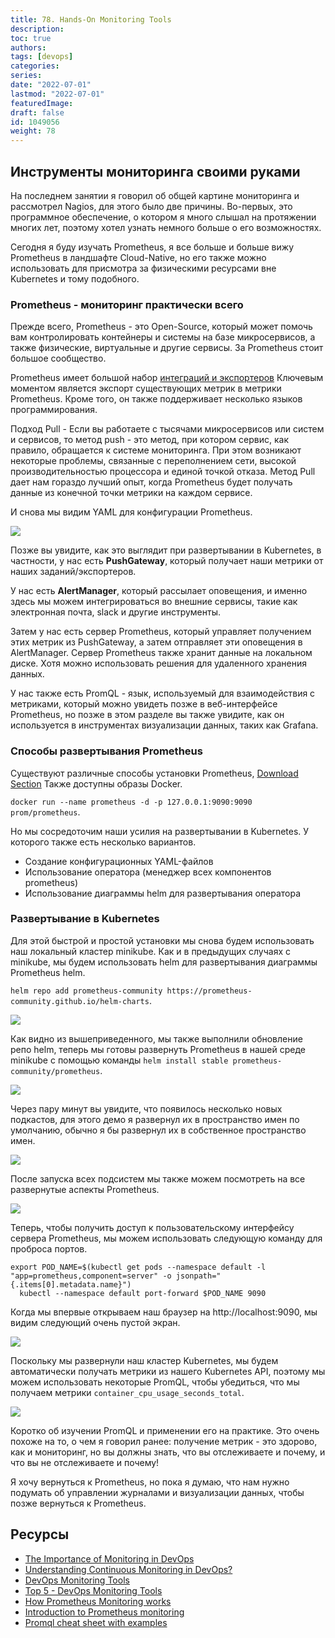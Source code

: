 ```yaml
---
title: 78. Hands-On Monitoring Tools
description: 
toc: true
authors:
tags: [devops]
categories:
series: 
date: "2022-07-01"
lastmod: "2022-07-01"
featuredImage:
draft: false
id: 1049056
weight: 78
---
```

## Инструменты мониторинга своими руками

На последнем занятии я говорил об общей картине мониторинга и рассмотрел Nagios, для этого было две причины. Во-первых, это программное обеспечение, о котором я много слышал на протяжении многих лет, поэтому хотел узнать немного больше о его возможностях. 

Сегодня я буду изучать Prometheus, я все больше и больше вижу Prometheus в ландшафте Cloud-Native, но его также можно использовать для присмотра за физическими ресурсами вне Kubernetes и тому подобного. 

### Prometheus - мониторинг практически всего

Прежде всего, Prometheus - это Open-Source, который может помочь вам контролировать контейнеры и системы на базе микросервисов, а также физические, виртуальные и другие сервисы. За Prometheus стоит большое сообщество. 

Prometheus имеет большой набор [интеграций и экспортеров](https://prometheus.io/docs/instrumenting/exporters/) Ключевым моментом является экспорт существующих метрик в метрики Prometheus. Кроме того, он также поддерживает несколько языков программирования. 

Подход Pull - Если вы работаете с тысячами микросервисов или систем и сервисов, то метод push - это метод, при котором сервис, как правило, обращается к системе мониторинга. При этом возникают некоторые проблемы, связанные с переполнением сети, высокой производительностью процессора и единой точкой отказа. Метод Pull дает нам гораздо лучший опыт, когда Prometheus будет получать данные из конечной точки метрики на каждом сервисе. 

И снова мы видим YAML для конфигурации Prometheus. 

![](../images/Day78_Monitoring7.ru.png?v1)

Позже вы увидите, как это выглядит при развертывании в Kubernetes, в частности, у нас есть **PushGateway**, который получает наши метрики от наших заданий/экспортеров. 

У нас есть **AlertManager**, который рассылает оповещения, и именно здесь мы можем интегрироваться во внешние сервисы, такие как электронная почта, slack и другие инструменты. 

Затем у нас есть сервер Prometheus, который управляет получением этих метрик из PushGateway, а затем отправляет эти оповещения в AlertManager. Сервер Prometheus также хранит данные на локальном диске. Хотя можно использовать решения для удаленного хранения данных. 

У нас также есть PromQL - язык, используемый для взаимодействия с метриками, который можно увидеть позже в веб-интерфейсе Prometheus, но позже в этом разделе вы также увидите, как он используется в инструментах визуализации данных, таких как Grafana. 

### Способы развертывания Prometheus 

Существуют различные способы установки Prometheus, [Download Section](https://prometheus.io/download/) Также доступны образы Docker. 

`docker run --name prometheus -d -p 127.0.0.1:9090:9090 prom/prometheus`.

Но мы сосредоточим наши усилия на развертывании в Kubernetes. У которого также есть несколько вариантов. 

- Создание конфигурационных YAML-файлов 
- Использование оператора (менеджер всех компонентов prometheus)
- Использование диаграммы helm для развертывания оператора 

### Развертывание в Kubernetes 

Для этой быстрой и простой установки мы снова будем использовать наш локальный кластер minikube. Как и в предыдущих случаях с minikube, мы будем использовать helm для развертывания диаграммы Prometheus helm. 

`helm repo add prometheus-community https://prometheus-community.github.io/helm-charts`. 

![](../images/Day78_Monitoring1.ru.png?v1)

Как видно из вышеприведенного, мы также выполнили обновление репо helm, теперь мы готовы развернуть Prometheus в нашей среде minikube с помощью команды `helm install stable prometheus-community/prometheus`. 

![](../images/Day78_Monitoring2.ru.png?v1)

Через пару минут вы увидите, что появилось несколько новых подкастов, для этого демо я развернул их в пространство имен по умолчанию, обычно я бы развернул их в собственное пространство имен. 

![](../images/Day78_Monitoring3.ru.png?v1)

После запуска всех подсистем мы также можем посмотреть на все развернутые аспекты Prometheus. 

![](../images/Day78_Monitoring4.ru.png?v1)

Теперь, чтобы получить доступ к пользовательскому интерфейсу сервера Prometheus, мы можем использовать следующую команду для проброса портов. 

```
export POD_NAME=$(kubectl get pods --namespace default -l "app=prometheus,component=server" -o jsonpath="{.items[0].metadata.name}")
  kubectl --namespace default port-forward $POD_NAME 9090
```
Когда мы впервые открываем наш браузер на http://localhost:9090, мы видим следующий очень пустой экран. 

![](../images/Day78_Monitoring5.ru.png?v1)

Поскольку мы развернули наш кластер Kubernetes, мы будем автоматически получать метрики из нашего Kubernetes API, поэтому мы можем использовать некоторые PromQL, чтобы убедиться, что мы получаем метрики `container_cpu_usage_seconds_total`.

![](../images/Day78_Monitoring6.ru.png?v1)

Коротко об изучении PromQL и применении его на практике. Это очень похоже на то, о чем я говорил ранее: получение метрик - это здорово, как и мониторинг, но вы должны знать, что вы отслеживаете и почему, и что вы не отслеживаете и почему! 

Я хочу вернуться к Prometheus, но пока я думаю, что нам нужно подумать об управлении журналами и визуализации данных, чтобы позже вернуться к Prometheus.

## Ресурсы 

- [The Importance of Monitoring in DevOps](https://www.devopsonline.co.uk/the-importance-of-monitoring-in-devops/)
- [Understanding Continuous Monitoring in DevOps?](https://medium.com/devopscurry/understanding-continuous-monitoring-in-devops-f6695b004e3b) 
- [DevOps Monitoring Tools](https://www.youtube.com/watch?v=Zu53QQuYqJ0) 
- [Top 5 - DevOps Monitoring Tools](https://www.youtube.com/watch?v=4t71iv_9t_4)
- [How Prometheus Monitoring works](https://www.youtube.com/watch?v=h4Sl21AKiDg) 
- [Introduction to Prometheus monitoring](https://www.youtube.com/watch?v=5o37CGlNLr8)
- [Promql cheat sheet with examples](https://www.containiq.com/post/promql-cheat-sheet-with-examples)
